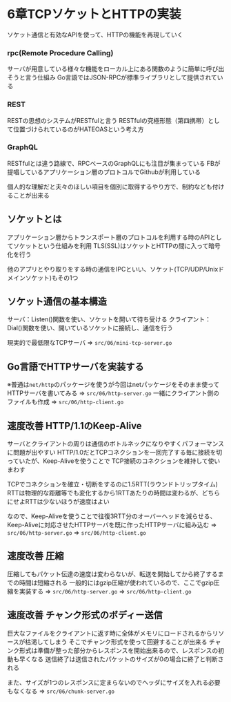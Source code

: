 # 6章TCPソケットとHTTPの実装

ソケット通信と有効なAPIを使って、HTTPの機能を再現していく

### rpc(Remote Procedure Calling)
サーバが用意している様々な機能をローカル上にある関数のように簡単に呼び出そうと言う仕組み
Go言語ではJSON-RPCが標準ライブラリとして提供されている

### REST
RESTの思想のシステムがRESTfulと言う
RESTfulの究極形態（第四携帯）として位置づけられているのがHATEOASという考え方

### GraphQL
RESTfulとは違う路線で、RPCベースのGraphQLにも注目が集まっている
FBが提唱しているアプリケーション層のプロトコルでGithubが利用している

個人的な理解だと夫々のほしい項目を個別に取得するやり方で、制約なども付けることが出来る

## ソケットとは
アプリケーション層からトランスポート層のプロトコルを利用する時のAPIとしてソケットという仕組みを利用
TLS(SSL)はソケットとHTTPの間に入って暗号化を行う

他のアプリとやり取りをする時の通信をIPCといい、ソケット(TCP/UDP/Unixドメインソケット)もその1つ

## ソケット通信の基本構造

サーバ：Listen()関数を使い、ソケットを開いて待ち受ける
クライアント：Dial()関数を使い、開いているソケットに接続し、通信を行う

現実的で最低限なTCPサーバ => `src/06/mini-tcp-server.go`

## Go言語でHTTPサーバを実装する

※普通は`net/http`のパッケージを使うが今回はnetパッケージをそのまま使ってHTTPサーバを書いてみる
  => `src/06/http-server.go`
一緒にクライアント側のファイルも作成
  => `src/06/http-client.go`

## 速度改善 HTTP/1.1のKeep-Alive
サーバとクライアントの周りは通信のボトルネックになりやすくパフォーマンスに問題が出やすい
HTTP/1.0だとTCPコネクションを一回完了する毎に接続を切っていたが、Keep-Aliveを使うことで
TCP接続のコネクションを維持して使いまわす

TCPでコネクションを確立・切断をするのに1.5RTT(ラウンドトリップタイム)
RTTは物理的な距離等でも変化するから1RTTあたりの時間は変わるが、どちらにせよRTTは少ないほうが速度はよい

なので、Keep-Aliveを使うことで往復3RTT分のオーバーヘッドを減らせる、Keep-Aliveに対応させたHTTPサーバを既に作ったHTTPサーバに組み込む
  => `src/06/http-server.go`
  => `src/06/http-client.go`

## 速度改善 圧縮
圧縮してもパケット伝達の速度は変わらないが、転送を開始してから終了するまでの時間は短縮される
一般的にはgzip圧縮が使われているので、ここでgzip圧縮を実装する
  => `src/06/http-server.go`
  => `src/06/http-client.go`

## 速度改善 チャンク形式のボディー送信
巨大なファイルをクライアントに返す時に全体がメモリにロードされるからリソースが枯渇してしまう
そこでチャンク形式を使って回避することが出来る
チャンク形式は準備が整った部分からレスポンスを開始出来るので、レスポンスの初動も早くなる
送信終了は送信されたパケットのサイズが0の場合に終了と判断される

また、サイズが1つのレスポンスに定まらないのでヘッダにサイズを入れる必要もなくなる
  => `src/06/chunk-server.go`